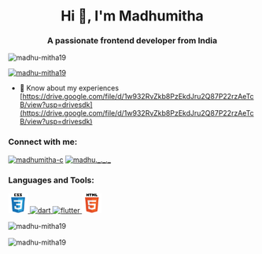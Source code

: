 <h1 align="center">Hi 👋, I'm Madhumitha</h1>
<h3 align="center">A passionate frontend developer from India</h3>

<p align="left"> <img src="https://komarev.com/ghpvc/?username=madhu-mitha19&label=Profile%20views&color=0e75b6&style=flat" alt="madhu-mitha19" /> </p>

<p align="left"> <a href="https://github.com/ryo-ma/github-profile-trophy"><img src="https://github-profile-trophy.vercel.app/?username=madhu-mitha19" alt="madhu-mitha19" /></a> </p>

- 📄 Know about my experiences [https://drive.google.com/file/d/1w932RvZkb8PzEkdJru2Q87P22rzAeTcB/view?usp=drivesdk](https://drive.google.com/file/d/1w932RvZkb8PzEkdJru2Q87P22rzAeTcB/view?usp=drivesdk)

<h3 align="left">Connect with me:</h3>
<p align="left">
<a href="https://linkedin.com/in/madhumitha-c" target="blank"><img align="center" src="https://raw.githubusercontent.com/rahuldkjain/github-profile-readme-generator/master/src/images/icons/Social/linked-in-alt.svg" alt="madhumitha-c" height="30" width="40" /></a>
<a href="https://instagram.com/madhu._._._" target="blank"><img align="center" src="https://raw.githubusercontent.com/rahuldkjain/github-profile-readme-generator/master/src/images/icons/Social/instagram.svg" alt="madhu._._._" height="30" width="40" /></a>
</p>

<h3 align="left">Languages and Tools:</h3>
<p align="left"> <a href="https://www.w3schools.com/css/" target="_blank" rel="noreferrer"> <img src="https://raw.githubusercontent.com/devicons/devicon/master/icons/css3/css3-original-wordmark.svg" alt="css3" width="40" height="40"/> </a> <a href="https://dart.dev" target="_blank" rel="noreferrer"> <img src="https://www.vectorlogo.zone/logos/dartlang/dartlang-icon.svg" alt="dart" width="40" height="40"/> </a> <a href="https://flutter.dev" target="_blank" rel="noreferrer"> <img src="https://www.vectorlogo.zone/logos/flutterio/flutterio-icon.svg" alt="flutter" width="40" height="40"/> </a> <a href="https://www.w3.org/html/" target="_blank" rel="noreferrer"> <img src="https://raw.githubusercontent.com/devicons/devicon/master/icons/html5/html5-original-wordmark.svg" alt="html5" width="40" height="40"/> </a> </p>

<p><img align="center" src="https://github-readme-stats.vercel.app/api/top-langs?username=madhu-mitha19&show_icons=true&locale=en&layout=compact" alt="madhu-mitha19" /></p>

<p><img align="center" src="https://github-readme-streak-stats.herokuapp.com/?user=madhu-mitha19&" alt="madhu-mitha19" /></p>
